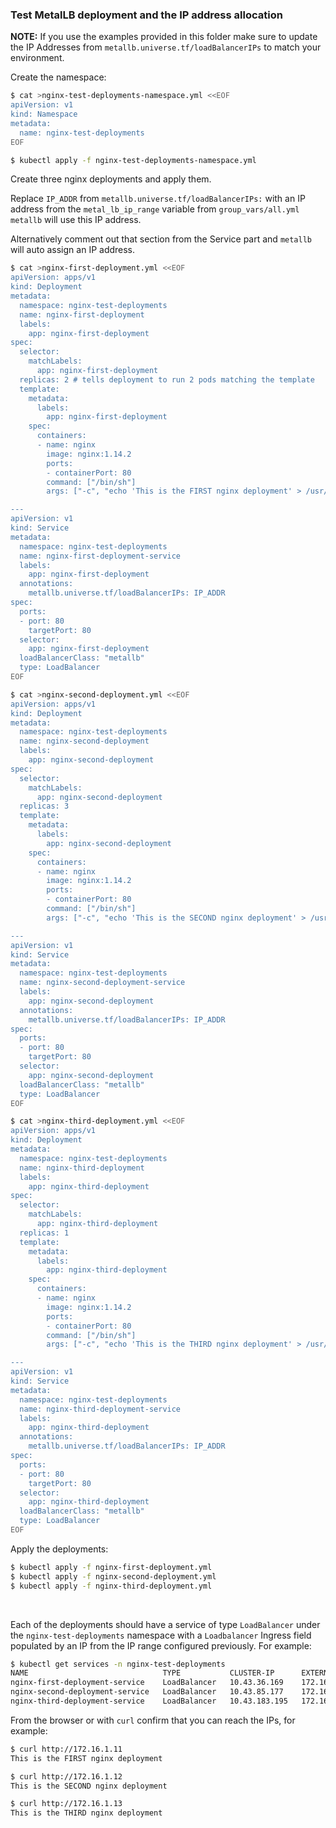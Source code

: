 ### Test MetalLB deployment and the IP address allocation
**NOTE:** If you use the examples provided in this folder make sure to update the IP Addresses from `metallb.universe.tf/loadBalancerIPs` to match your environment.


Create the namespace:
```bash
$ cat >nginx-test-deployments-namespace.yml <<EOF
apiVersion: v1
kind: Namespace
metadata:
  name: nginx-test-deployments
EOF

$ kubectl apply -f nginx-test-deployments-namespace.yml
```

Create three nginx deployments and apply them.

Replace `IP_ADDR` from `metallb.universe.tf/loadBalancerIPs:` with an IP address from the `metal_lb_ip_range` variable from `group_vars/all.yml` `metallb` will use this IP address. 

Alternatively comment out that section from the Service part and `metallb` will auto assign an IP address.
```bash
$ cat >nginx-first-deployment.yml <<EOF
apiVersion: apps/v1
kind: Deployment
metadata:
  namespace: nginx-test-deployments
  name: nginx-first-deployment
  labels:
    app: nginx-first-deployment
spec:
  selector:
    matchLabels:
      app: nginx-first-deployment
  replicas: 2 # tells deployment to run 2 pods matching the template
  template:
    metadata:
      labels:
        app: nginx-first-deployment
    spec:
      containers:
      - name: nginx
        image: nginx:1.14.2
        ports:
        - containerPort: 80
        command: ["/bin/sh"]
        args: ["-c", "echo 'This is the FIRST nginx deployment' > /usr/share/nginx/html/index.html && nginx -g 'daemon off;'"]

---
apiVersion: v1
kind: Service
metadata:
  namespace: nginx-test-deployments
  name: nginx-first-deployment-service
  labels:
    app: nginx-first-deployment
  annotations:
    metallb.universe.tf/loadBalancerIPs: IP_ADDR
spec:
  ports:
  - port: 80
    targetPort: 80
  selector:
    app: nginx-first-deployment
  loadBalancerClass: "metallb"
  type: LoadBalancer
EOF
```

```bash
$ cat >nginx-second-deployment.yml <<EOF
apiVersion: apps/v1
kind: Deployment
metadata:
  namespace: nginx-test-deployments
  name: nginx-second-deployment
  labels:
    app: nginx-second-deployment
spec:
  selector:
    matchLabels:
      app: nginx-second-deployment
  replicas: 3
  template:
    metadata:
      labels:
        app: nginx-second-deployment
    spec:
      containers:
      - name: nginx
        image: nginx:1.14.2
        ports:
        - containerPort: 80
        command: ["/bin/sh"]
        args: ["-c", "echo 'This is the SECOND nginx deployment' > /usr/share/nginx/html/index.html && nginx -g 'daemon off;'"]

---
apiVersion: v1
kind: Service
metadata:
  namespace: nginx-test-deployments
  name: nginx-second-deployment-service
  labels:
    app: nginx-second-deployment
  annotations:
    metallb.universe.tf/loadBalancerIPs: IP_ADDR
spec:
  ports:
  - port: 80
    targetPort: 80
  selector:
    app: nginx-second-deployment
  loadBalancerClass: "metallb"
  type: LoadBalancer
EOF
```

```bash
$ cat >nginx-third-deployment.yml <<EOF
apiVersion: apps/v1
kind: Deployment
metadata:
  namespace: nginx-test-deployments
  name: nginx-third-deployment
  labels:
    app: nginx-third-deployment
spec:
  selector:
    matchLabels:
      app: nginx-third-deployment
  replicas: 1
  template:
    metadata:
      labels:
        app: nginx-third-deployment
    spec:
      containers:
      - name: nginx
        image: nginx:1.14.2
        ports:
        - containerPort: 80
        command: ["/bin/sh"]
        args: ["-c", "echo 'This is the THIRD nginx deployment' > /usr/share/nginx/html/index.html && nginx -g 'daemon off;'"]

---
apiVersion: v1
kind: Service
metadata:
  namespace: nginx-test-deployments
  name: nginx-third-deployment-service
  labels:
    app: nginx-third-deployment
  annotations:
    metallb.universe.tf/loadBalancerIPs: IP_ADDR
spec:
  ports:
  - port: 80
    targetPort: 80
  selector:
    app: nginx-third-deployment
  loadBalancerClass: "metallb"
  type: LoadBalancer
EOF
```

Apply the deployments:
```bash
$ kubectl apply -f nginx-first-deployment.yml
$ kubectl apply -f nginx-second-deployment.yml
$ kubectl apply -f nginx-third-deployment.yml
```
<br>

Each of the deployments should have a service of type `LoadBalancer` under the `nginx-test-deployments` namespace with a `Loadbalancer` Ingress field populated by an IP from the IP range configured previously. For example:
```bash
$ kubectl get services -n nginx-test-deployments
NAME                              TYPE           CLUSTER-IP      EXTERNAL-IP     PORT(S)        AGE
nginx-first-deployment-service    LoadBalancer   10.43.36.169    172.16.1.11     80:30484/TCP   49m
nginx-second-deployment-service   LoadBalancer   10.43.85.177    172.16.1.12     80:30553/TCP   47m
nginx-third-deployment-service    LoadBalancer   10.43.183.195   172.16.1.13     80:32657/TCP   39m
```

From the browser or with `curl` confirm that you can reach the IPs, for example: 
```bash
$ curl http://172.16.1.11
This is the FIRST nginx deployment

$ curl http://172.16.1.12
This is the SECOND nginx deployment

$ curl http://172.16.1.13
This is the THIRD nginx deployment
```
